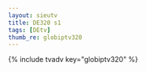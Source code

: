 ```yaml
--- 
layout: sieutv
title: DE320 s1
tags: [DEtv]
thumb_re: globiptv320
---
```

{% include tvadv key="globiptv320" %} 
